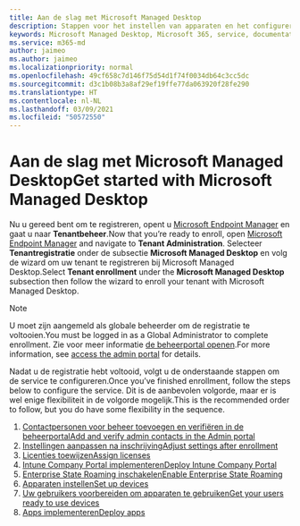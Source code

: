 ```yaml
---
title: Aan de slag met Microsoft Managed Desktop
description: Stappen voor het instellen van apparaten en het configureren van Azure-functies voor het werken met de service
keywords: Microsoft Managed Desktop, Microsoft 365, service, documentatie
ms.service: m365-md
author: jaimeo
ms.author: jaimeo
ms.localizationpriority: normal
ms.openlocfilehash: 49cf658c7d146f75d54d1f74f0034db64c3cc5dc
ms.sourcegitcommit: d3c1b08b3a8af29ef19ffe77da063920f28fe290
ms.translationtype: HT
ms.contentlocale: nl-NL
ms.lasthandoff: 03/09/2021
ms.locfileid: "50572550"
---
```

# <a name="get-started-with-microsoft-managed-desktop"></a><span data-ttu-id="20c75-104">Aan de slag met Microsoft Managed Desktop</span><span class="sxs-lookup"><span data-stu-id="20c75-104">Get started with Microsoft Managed Desktop</span></span>

<span data-ttu-id="20c75-105">Nu u gereed bent om te registreren, opent u [Microsoft Endpoint Manager](https://endpoint.microsoft.com/) en gaat u naar **Tenantbeheer**.</span><span class="sxs-lookup"><span data-stu-id="20c75-105">Now that you’re ready to enroll, open [Microsoft Endpoint Manager](https://endpoint.microsoft.com/) and navigate to **Tenant Administration**.</span></span> <span data-ttu-id="20c75-106">Selecteer **Tenantregistratie** onder de subsectie **Microsoft Managed Desktop** en volg de wizard om uw tenant te registreren bij Microsoft Managed Desktop.</span><span class="sxs-lookup"><span data-stu-id="20c75-106">Select **Tenant enrollment** under the **Microsoft Managed Desktop** subsection then follow the wizard to enroll your tenant with Microsoft Managed Desktop.</span></span>

> [!NOTE]
> <span data-ttu-id="20c75-107">U moet zijn aangemeld als globale beheerder om de registratie te voltooien.</span><span class="sxs-lookup"><span data-stu-id="20c75-107">You must be logged in as a Global Administrator to complete enrollment.</span></span> <span data-ttu-id="20c75-108">Zie voor meer informatie [de beheerportal openen](access-admin-portal.md).</span><span class="sxs-lookup"><span data-stu-id="20c75-108">For more information, see [access the admin portal](access-admin-portal.md) for details.</span></span>

<span data-ttu-id="20c75-109">Nadat u de registratie hebt voltooid, volgt u de onderstaande stappen om de service te configureren.</span><span class="sxs-lookup"><span data-stu-id="20c75-109">Once you’ve finished enrollment, follow the steps below to configure the service.</span></span> <span data-ttu-id="20c75-110">Dit is de aanbevolen volgorde, maar er is wel enige flexibiliteit in de volgorde mogelijk.</span><span class="sxs-lookup"><span data-stu-id="20c75-110">This is the recommended order to follow, but you do have some flexibility in the sequence.</span></span> 

1. [<span data-ttu-id="20c75-111">Contactpersonen voor beheer toevoegen en verifiëren in de beheerportal</span><span class="sxs-lookup"><span data-stu-id="20c75-111">Add and verify admin contacts in the Admin portal</span></span>](add-admin-contacts.md)
2. [<span data-ttu-id="20c75-112">Instellingen aanpassen na inschrijving</span><span class="sxs-lookup"><span data-stu-id="20c75-112">Adjust settings after enrollment</span></span>](conditional-access.md)
3. [<span data-ttu-id="20c75-113">Licenties toewijzen</span><span class="sxs-lookup"><span data-stu-id="20c75-113">Assign licenses</span></span>](assign-licenses.md)
4. [<span data-ttu-id="20c75-114">Intune Company Portal implementeren</span><span class="sxs-lookup"><span data-stu-id="20c75-114">Deploy Intune Company Portal</span></span>](company-portal.md)
5. [<span data-ttu-id="20c75-115">Enterprise State Roaming inschakelen</span><span class="sxs-lookup"><span data-stu-id="20c75-115">Enable Enterprise State Roaming</span></span>](enterprise-state-roaming.md)
6. [<span data-ttu-id="20c75-116">Apparaten instellen</span><span class="sxs-lookup"><span data-stu-id="20c75-116">Set up devices</span></span>](set-up-devices.md)
7. [<span data-ttu-id="20c75-117">Uw gebruikers voorbereiden om apparaten te gebruiken</span><span class="sxs-lookup"><span data-stu-id="20c75-117">Get your users ready to use devices</span></span>](get-started-devices.md)
8. [<span data-ttu-id="20c75-118">Apps implementeren</span><span class="sxs-lookup"><span data-stu-id="20c75-118">Deploy apps</span></span>](deploy-apps.md)
